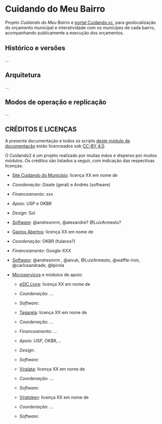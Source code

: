 # Cuidando do Meu Bairro

Projeto *Cuidando do Meu Bairro* e [portal Cuidando.vc](http://cuidando.vc), para geolocalização do orçamento municipal  e interatividade com os munícipes de cada bairro, acompanhando publicamente a execução dos orçamentos.

## Histórico e versões

...

## Arquitetura

... 

## Modos de operação e replicação

...

## CRÉDITOS E LICENÇAS

A presente documentação e todos os scripts [deste módulo de documentação](https://github.com/okfn-brasil/cuidando2-doc) estão licenceados sob [CC-BY 4.0](http://creativecommons.org/licenses/by/4.0/).
 
O Cuidando2 é um projeto realizado por muitas mãos e disperso por muitos módulos. Os créditos são listados a seguir, com indicação das respectivas licenças:

* [Site Cuidando do Município](https://github.com/okfn-brasil/cuidando2.git): licença XX em nome de 

 * *Coordenação*: Gisele (geral) e Andrés (software) 
 * *Financeamento*: xxx
 * *Apoio*: USP e OKBR

 * *Design*: Sol

 * [*Software*](https://github.com/okfn-brasil/cuidando2/graphs/contributors): @andresmrm, @alexandre? @LuizArmesto?

* [Gastos Abertos](https://github.com/okfn-brasil/gastos_abertos): licença XX em nome de 

 * *Coordenação*: OKBR (fulanos?)
 * *Financeamento*: Google-XXX

 * [*Software*](https://github.com/okfn-brasil/gastos_abertos/graphs/contributors): @andresmrm , @aivuk, @LuizArmesto, @waffle-iron, @carlosandrade, @lpirola

* [Microserviços](https://en.wikipedia.org/wiki/Microservices) e módulos de apoio:

  *  [eSIC Livre](https://github.com/okfn-brasil/esiclivre): licença XX em nome de 

    * *Coordenação*: ...

    * *Software*:

  *  [Tagarela](https://github.com/okfn-brasil/tagarela): licença XX em nome de 
    * *Coordenação*: ...
    * *Financeamento*: ...
    * *Apoio*: USP, OKBR,...

    * *Design*:

    * *Software*:
     
  *  [Viralata](https://github.com/okfn-brasil/tagarela): licença XX em nome de 
    * *Coordenação*: ...

    * *Software*:

  *  [Viratoken](https://github.com/okfn-brasil/viratoken): licença XX em nome de 

    * *Coordenação*: ...

    * *Software*:

